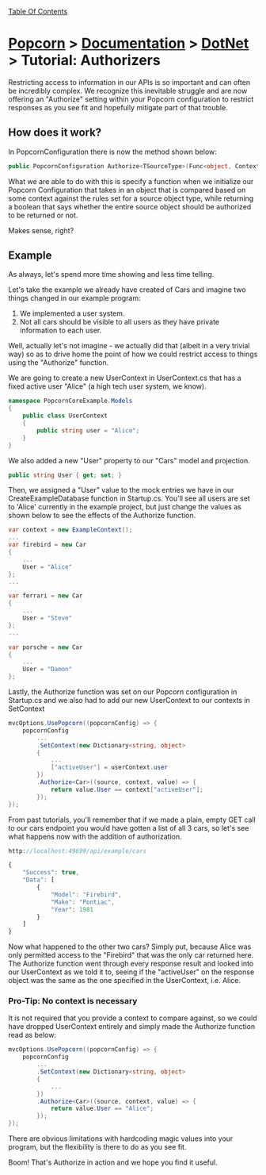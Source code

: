 [Table Of Contents](../../docs/TableOfContents.md)
# [Popcorn](../../README.md) > [Documentation](../Documentation.md) > [DotNet](DotNetDocumentation.md) > Tutorial: Authorizers

Restricting access to information in our APIs is so important and can often be incredibly complex. We recognize this inevitable struggle
and are now offering an "Authorize" setting within your Popcorn configuration to restrict responses as you see fit 
and hopefully mitigate part of that trouble.

## How does it work?
In PopcornConfiguration there is now the method shown below:
```csharp
public PopcornConfiguration Authorize<TSourceType>(Func<object, ContextType, TSourceType, bool> authorizer)
```

What we are able to do with this is specify a function when we initialize our Popcorn Configuration that takes in an object that is compared based on some context 
against the rules set for a source object type, while returning a boolean that says whether the entire source object should be authorized to be returned or not.

Makes sense, right?

## Example
As always, let's spend more time showing and less time telling.

Let's take the example we already have created of Cars and imagine two things changed in our example program:
1. We implemented a user system.
2. Not all cars should be visible to all users as they have private information to each user.

Well, actually let's not imagine - we actually did that (albeit in a very trivial way) so as to drive home the point of how
we could restrict access to things using the "Authorize" function.

We are going to create a new UserContext in UserContext.cs that has a fixed active user "Alice" (a high tech user system, we know). 
```csharp
namespace PopcornCoreExample.Models
{
    public class UserContext
    {
        public string user = "Alice";
    }
}
```

We also added a new "User" property to our "Cars" model and projection.
```csharp
public string User { get; set; }
```

Then, we assigned a "User" value to the mock entries we have in our CreateExampleDatabase function in Startup.cs.
You'll see all users are set to 'Alice' currently in the example project, but just change the values as shown below to 
see the effects of the Authorize function.
```csharp
var context = new ExampleContext();
...
var firebird = new Car
{
	...
    User = "Alice"
};
...

var ferrari = new Car
{
	...
    User = "Steve"
};
...

var porsche = new Car
{
	...
    User = "Damon"
};
```

Lastly, the Authorize function was set on our Popcorn configuration in Startup.cs and we also had to add our new UserContext to our 
contexts in SetContext
```csharp
mvcOptions.UsePopcorn((popcornConfig) => {
	popcornConfig
		...
		.SetContext(new Dictionary<string, object>
		{
			...
			["activeUser"] = userContext.user
		})
		.Authorize<Car>((source, context, value) => {
			return value.User == context["activeUser"];
		});
});
```

From past tutorials, you'll remember that if we made a plain, empty GET call to our cars endpoint you would have gotten a list of 
all 3 cars, so let's see what happens now with the addition of authorization.
```javascript
http://localhost:49699/api/example/cars

{
    "Success": true,
    "Data": [
        {
            "Model": "Firebird",
            "Make": "Pontiac",
            "Year": 1981
        }
    ]
}
```

Now what happened to the other two cars? Simply put, because Alice was only permitted access to the "Firebird" that was the only 
car returned here.
The Authorize function went through every response result and looked into our UserContext as we told it to, seeing if the 
"activeUser" on the response object was the same as the one specified in the UserContext, i.e. Alice.

### Pro-Tip: No context is necessary
It is not required that you provide a context to compare against, so we could have dropped UserContext entirely and simply 
made the Authorize function read as below:
```csharp
mvcOptions.UsePopcorn((popcornConfig) => {
	popcornConfig
		...
		.SetContext(new Dictionary<string, object>
		{
			...
		})
		.Authorize<Car>((source, context, value) => {
			return value.User == "Alice";
		});
});
```

There are obvious limitations with hardcoding magic values into your program, but the flexibility is there to do as you see fit.

Boom! That's Authorize in action and we hope you find it useful.